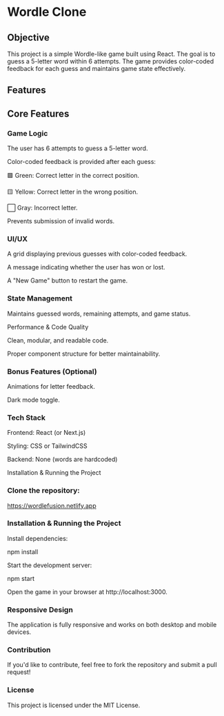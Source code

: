 # Wordle Clone

## Objective

This project is a simple Wordle-like game built using React. The goal is to guess a 5-letter word within 6 attempts. The game provides color-coded feedback for each guess and maintains game state effectively.

## Features

## Core Features

### Game Logic

The user has 6 attempts to guess a 5-letter word.

Color-coded feedback is provided after each guess:

🟩 Green: Correct letter in the correct position.

🟨 Yellow: Correct letter in the wrong position.

⬜ Gray: Incorrect letter.

Prevents submission of invalid words.

### UI/UX

A grid displaying previous guesses with color-coded feedback.

A message indicating whether the user has won or lost.

A "New Game" button to restart the game.

### State Management

Maintains guessed words, remaining attempts, and game status.

Performance & Code Quality

Clean, modular, and readable code.

Proper component structure for better maintainability.

### Bonus Features (Optional)

Animations for letter feedback.

Dark mode toggle.

### Tech Stack

Frontend: React (or Next.js)

Styling: CSS or TailwindCSS

Backend: None (words are hardcoded)

Installation & Running the Project

### Clone the repository:

https://wordlefusion.netlify.app 

### Installation & Running the Project

Install dependencies:

npm install

Start the development server:

npm start

Open the game in your browser at http://localhost:3000.

### Responsive Design

The application is fully responsive and works on both desktop and mobile devices.

### Contribution

If you'd like to contribute, feel free to fork the repository and submit a pull request!

### License

This project is licensed under the MIT License.
